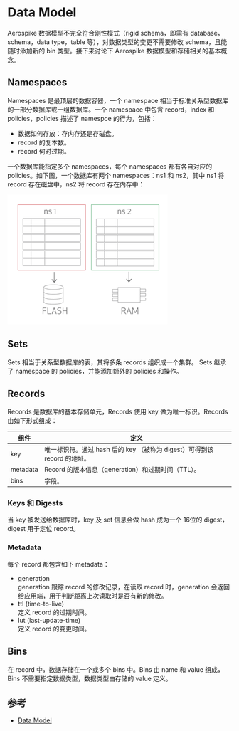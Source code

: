 # Data Model

Aerospike 数据模型不完全符合刚性模式（rigid schema，即需有 database，schema，data type，table 等），对数据类型的变更不需要修改 schema，且能随时添加新的 bin 类型。接下来讨论下 Aerospike 数据模型和存储相关的基本概念。

## Namespaces
Namespaces 是最顶层的数据容器，一个 namespace 相当于标准关系型数据库的一部分数据库或一组数据库。一个 namespace 中包含 record，index 和 policies，policies 描述了 namespce 的行为，包括：
- 数据如何存放：存内存还是存磁盘。
- record 的复本数。
- record 何时过期。

一个数据库能指定多个 namespaces，每个 namespaces 都有各自对应的 policies。如下图，一个数据库有两个 namespaces：ns1 和 ns2，其中 ns1 将 record 存在磁盘中，ns2 将 record 存在内存中：

![Namespaces using different storage engines](../img/model_namespace_small.png)

## Sets
Sets 相当于关系型数据库的表，其将多条 records 组织成一个集群。 Sets 继承了 namespace 的 policies，并能添加额外的 policies 和操作。

## Records
Records 是数据库的基本存储单元，Records 使用 key 做为唯一标识。Records 由如下形式组成：

组件  | 定义
----|--------
key | 唯一标识符。通过 hash 后的 key （被称为 digest）可得到该 record 的地址。
metadata | Record 的版本信息（generation）和过期时间（TTL）。
bins | 字段。

### Keys 和 Digests
当 key 被发送给数据库时，key 及 set 信息会做 hash 成为一个 16位的 digest，digest 用于定位 record。

### Metadata
每个 record 都包含如下 metadata：
- generation    
  generation 跟踪 record 的修改记录，在读取 record 时，generation 会返回给应用端，用于判断距离上次读取时是否有新的修改。
- ttl (time-to-live)     
  定义 record 的过期时间。
- lut (last-update-time)              
  定义 record 的变更时间。

## Bins
在 record 中，数据存储在一个或多个 bins 中。Bins 由 name 和 value 组成，Bins 不需要指定数据类型，数据类型由存储的 value 定义。

## 参考
- [Data Model](https://www.aerospike.com/docs/architecture/data-model.html)
